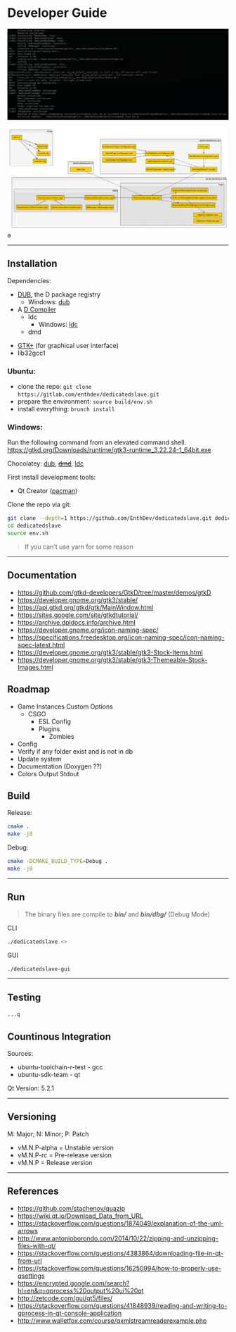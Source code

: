 # Developer Guide

![DedicatedSlave Dev Screen 01](../img/devscreen_01.png)

![Flow Diagram](../img/flowdiagram.png)
a   

***

## Installation

Dependencies:

* [DUB](https://code.dlang.org/), the D package registry
    * Windows: [dub](https://chocolatey.org/packages/dub)
* A [D Compiler](https://dlang.org/download.html)
    * ldc
        * Windows: [ldc](https://chocolatey.org/packages/ldc)
    * dmd
- [GTK+](https://www.gtk.org/) (for graphical user interface)
- lib32gcc1

### Ubuntu:

- clone the repo: `git clone https://gitlab.com/enthdev/dedicatedslave.git`
- prepare the environment: `source build/env.sh`
- install everything: `brunch install`

### Windows:

Run the following command from an elevated command shell.
https://gtkd.org/Downloads/runtime/gtk3-runtime_3.22.24-1_64bit.exe

Chocolatey: [dub](https://chocolatey.org/packages/dub), [~~dmd~~](https://chocolatey.org/packages/dmd), [ldc](https://chocolatey.org/packages/ldc)

First install development tools:

* Qt Creator ([pacman](https://www.archlinux.org/packages/?name=qtcreator))

Clone the repo via git:

```bash
git clone --depth=1 https://github.com/EnthDev/dedicatedslave.git dedicatedslave
cd dedicatedslave
source env.sh
```

> If you can't use yarn for some reason

***

## Documentation

* https://github.com/gtkd-developers/GtkD/tree/master/demos/gtkD
* https://developer.gnome.org/gtk3/stable/
* https://api.gtkd.org/gtkd/gtk/MainWindow.html
* https://sites.google.com/site/gtkdtutorial/
* https://archive.dpldocs.info/archive.html
* https://developer.gnome.org/icon-naming-spec/
* https://specifications.freedesktop.org/icon-naming-spec/icon-naming-spec-latest.html
* https://developer.gnome.org/gtk3/stable/gtk3-Stock-Items.html
* https://developer.gnome.org/gtk3/stable/gtk3-Themeable-Stock-Images.html

## Roadmap

* Game Instances Custom Options
  * CSGO
    * ESL Config
    * Plugins
      * Zombies
* Config
* Verify if any folder exist and is not in db
* Update system
* Documentation (Doxygen ??)
* Colors Output Stdout


## Build

Release:

```bash
cmake .
make -j8
```

Debug:

```bash
cmake -DCMAKE_BUILD_TYPE=Debug .
make -j8
```

***

## Run

> The binary files are compile to ***bin/*** and ***bin/dbg/*** (Debug Mode)

CLI

```bash
./dedicatedslave <>
```

GUI

```bash
./dedicatedslave-gui
```

***

## Testing

```bash
...q
```

## Countinous Integration

Sources:

* ubuntu-toolchain-r-test - gcc
* ubuntu-sdk-team - qt

Qt Version: 5.2.1

---

## Versioning

M: Major; N: Minor; P: Patch

* vM.N.P-alpha = Unstable version
* vM.N.P-rc = Pre-release version
* vM.N.P = Release version

***

## References

* https://github.com/stachenov/quazip
* https://wiki.qt.io/Download_Data_from_URL
* https://stackoverflow.com/questions/1874049/explanation-of-the-uml-arrows
* http://www.antonioborondo.com/2014/10/22/zipping-and-unzipping-files-with-qt/
* https://stackoverflow.com/questions/4383864/downloading-file-in-qt-from-url
* https://stackoverflow.com/questions/16250994/how-to-properly-use-qsettings
* https://encrypted.google.com/search?hl=en&q=qprocess%20output%20ui%20qt
* http://zetcode.com/gui/qt5/files/
* https://stackoverflow.com/questions/41848939/reading-and-writing-to-qprocess-in-qt-console-application
* http://www.walletfox.com/course/qxmlstreamreaderexample.php
